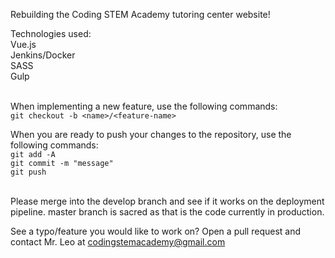 Rebuilding the Coding STEM Academy tutoring center website!
<br />

Technologies used:  
Vue.js <br /> 
Jenkins/Docker <br />
SASS <br />
Gulp <br />
<br />

When implementing a new feature, use the following commands: <br />
`git checkout -b <name>/<feature-name>`

When you are ready to push your changes to the repository, use the following commands: <br />
`git add -A` <br />
`git commit -m "message"` <br/>
`git push` <br />
<br />

Please merge into the develop branch and see if it works on the deployment pipeline. master branch is sacred as that is the code currently in production.
<br />

See a typo/feature you would like to work on? Open a pull request and contact Mr. Leo at codingstemacademy@gmail.com 
